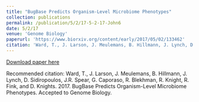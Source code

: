 ```yaml
---
title: "BugBase Predicts Organism-Level Microbiome Phenotypes"
collection: publications
permalink: /publication/5/2/17-5-2-17-John6
date: 5/2/17
venue: 'Genome Biology'
paperurl: 'https://www.biorxiv.org/content/early/2017/05/02/133462'
citation: 'Ward, T., J. Larson, J. Meulemans, B. Hillmann, J. Lynch, D. Sidiropoulos, J.R. Spear, G. Caporaso, R. Blekhman, R. Knight, R. Fink, and D. Knights.  2017.  BugBase Predicts Organism-Level Microbiome Phenotypes.  Accepted to Genome Biology.'
---
```


<a href='https://www.biorxiv.org/content/early/2017/05/02/133462'>Download paper here</a>

Recommended citation: Ward, T., J. Larson, J. Meulemans, B. Hillmann, J. Lynch, D. Sidiropoulos, J.R. Spear, G. Caporaso, R. Blekhman, R. Knight, R. Fink, and D. Knights.  2017.  BugBase Predicts Organism-Level Microbiome Phenotypes.  Accepted to Genome Biology.